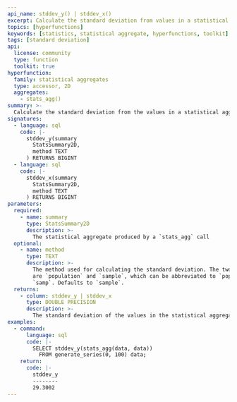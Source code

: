 ```yaml
---
api_name: stddev_y() | stddev_x()
excerpt: Calculate the standard deviation from values in a statistical aggregate
topics: [hyperfunctions]
keywords: [statistics, statistical aggregate, hyperfunctions, toolkit]
tags: [standard deviation]
api:
  license: community
  type: function
  toolkit: true
hyperfunction:
  family: statistical aggregates
  type: accessor, 2D
  aggregates:
    - stats_agg()
summary: >-
  Calculate the standard deviation from the values in a statistical aggregate.
signatures:
  - language: sql
    code: |-
      stddev_y(summary
        StatsSummary2D,
        method TEXT
      ) RETURNS BIGINT
  - language: sql
    code: |-
      stddev_x(summary
        StatsSummary2D,
        method TEXT
      ) RETURNS BIGINT
parameters:
  required:
    - name: summary
      type: StatsSummary2D
      description: >-
        The statistical aggregate produced by a `stats_agg` call
  optional:
    - name: method
      type: TEXT
      description: >-
        The method used for calculating the standard deviation. The two options
        are `population` and `sample`, which can be abbreviated to `pop` or
        `samp`. Defaults to `sample`.
  returns:
    - column: stddev_y | stddev_x
      type: DOUBLE PRECISION
      description: >-
        The standard deviation of the values in the statistical aggregate
examples:
  - command:
      language: sql
      code: |-
        SELECT stddev_y(stats_agg(data, data))
          FROM generate_series(0, 100) data;
    return:
      code: |-
        stddev_y
        --------
        29.3002
---
```


